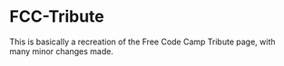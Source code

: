 # FCC-Tribute
This is basically a recreation of the Free Code Camp Tribute page, with many minor changes made. 
